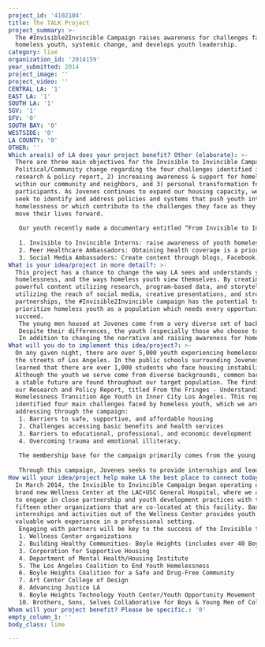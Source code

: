 ```yaml
---
project_id: '4102104'
title: The TALK Project
project_summary: >-
  The #Invisible2Invincible Campaign raises awareness for challenges faced by
  homeless youth, systemic change, and develops youth leadership.
category: live
organization_id: '2014159'
year_submitted: 2014
project_image: ''
project_video: ''
CENTRAL LA: '1'
EAST LA: '1'
SOUTH LA: '1'
SGV: '1'
SFV: '0'
SOUTH BAY: '0'
WESTSIDE: '0'
LA COUNTY: '0'
OTHER: ''
Which area(s) of LA does your project benefit? Other (elaborate): >-
  There are three main objectives for the Invisible to Invincible Campaign: 1)
  Political/Community change regarding the four challenges identified in our
  research & policy report, 2) increasing awareness & support for homeless youth
  within our community and neighbors, and 3) personal transformation for program
  participants. As Jovenes continues to expand our housing capacity, we also
  seek to identify and address policies and systems that push youth into
  homelessness or which contribute to the challenges they face as they seek to
  move their lives forward. 
   
   Our youth recently made a documentary entitled “From Invisible to Invincible” which tells powerful stories of how they became homeless and highlights their resilience. The Invisible to Invincible Campaign will utilize this film, along with our research and policy report, to educate our community and empower our youth to create change. Currently, Jovenes is offering three types of internships within this campaign:
   
   1. Invisible to Invincible Interns: raise awareness of youth homelessness in our Los Angeles, and advocate for potential solutions. In addition, interns will work with Jovenes staff to develop and coordinate new tools and activities to assist our clients and youth in our community overcome their personal cycles of homelessness and access the necessary resources for a better future. These interns also lead presentations and screenings of the Jovenes documentary. 
   2. Peer Healthcare Ambassadors: Obtaining health coverage is a priority for homeless youth, but navigating the healthcare system presents a constant challenge. Through partnerships with agencies that specialize in healthcare enrollment, Jovenes is able to create internship opportunities where our youth become trained in healthcare promotion and conduct youth focused outreach and education activities to help other youth receive the care they need. 
   3. Social Media Ambassadors: Create content through blogs, Facebook, and Twitter to create awareness for the Invisible to Invincible Campaign and the challenges faced by homeless youth.
What is your idea/project in more detail?: >-
  This project has a chance to change the way LA sees and understands youth
  homelessness, and the ways homeless youth view themselves. By creating
  powerful content utilizing research, program-based data, and storytelling and
  utilizing the reach of social media, creative presentations, and strong
  partnerships, the #Invisible2Invincible campaign has the potential to help
  prioritize homeless youth as a population which needs every opportunity to
  succeed. 
   The young men housed at Jovenes come from a very diverse set of backgrounds and have many reasons why they are experiencing homelessness. We see youth who have recently immigrated to the US, youth recently released from jail, youth who have been institutionalized through the foster care system, LGBTQ youth who have been pushed out of their homes, youth with mental disabilities, youth leaving gangs, and a variety of ethnicities 
   Despite their differences, the youth (especially those who choose to participate in the #Invisible2Invincible Campaign) learn to see through what typically sets them apart and understand how to come together. Through Jovenes, youth learn that homelessness is just an experience that they are going through- it doesn’t define them or limit their dreams. This lesson exemplified in how youth begin to support one another, provide encouragement, and celebrate each other’s successes. Each of the youth has experienced times when they have been put down or made to feel invisible. By working together to tap into their inherent resiliency and strengths, they begin to feel Invincible and learn how to overcome their challenges in a positive and productive way.
   In addition to changing the narrative and raising awareness for homeless youth, this campaign can also make LA a healthier place to live today and in 2050 by advocating for increased permanent housing and ensuring at-risk and homeless youth have access to healthcare. Through Jovenes’ growing Continuum of Care, which is expanding to over 70 units of housing (including short-term shelter, permanent supportive housing, affordable housing, and subsidized rental units), we will be able to showcase the various ways our city can end youth homelessness through public/private partnerships. By creating youth-friendly healthcare outreach materials & presentations, this campaign can make the process for youth to enroll in healthcare a less daunting and more accessible opportunity.
What will you do to implement this idea/project?: >-
  On any given night, there are over 5,000 youth experiencing homelessness on
  the streets of Los Angeles. In the public schools surrounding Jovenes, we have
  learned that there are over 1,000 students who face housing instability.
  Although the youth we serve come from diverse backgrounds, common barriers to
  a stable future are found throughout our target population. The findings in
  our Research and Policy Report, titled From the Fringes - Understanding
  Homelessness Transition Age Youth in Inner City Los Angeles. This report
  identified four main challenges faced by homeless youth, which we are
  addressing through the campaign: 
   1. Barriers to safe, supportive, and affordable housing
   2. Challenges accessing basic benefits and health services
   3. Barriers to educational, professional, and economic development 
   4. Overcoming trauma and emotional illiteracy.
   
   The membership base for the campaign primarily comes from the young men Jovenes serves in our shelter programs and youth who have exited homelessness and moved into permanent housing. When working with homeless youth, we see that providing small stipends recognizes the immediate needs of our youth and values the commitment they make to this project. In addition, Jovenes will continue to work with partners and volunteers to create storytelling projects featuring the youth we serve in order to highlight their stories, raise awareness, and improve our youth’s sense and vision of themselves through art.
   
   Through this campaign, Jovenes seeks to provide internships and leadership development activities to approximately 20 youth each year. All youth are between the ages of 18-25, are currently or have recently experienced homelessness, and are predominantly Latino and African-American. We seek to have a broad impact through this campaign that could potentially benefit the thousands of youth who experience homelessness in Los Angeles each year.
How will your idea/project help make LA the best place to connect today? In LA2050?: >-
  In March 2014, the Invisible to Invincible Campaign began operating out of the
  brand new Wellness Center at the LAC+USC General Hospital, where we are able
  to engage in close partnership and youth development practices with the
  fifteen other organizations that are co-located at this facility. Basing these
  internships and activities out of the Wellness Center provides youth with
  valuable work experience in a professional setting. 
   Engaging with partners will be key to the success of the Invisible to Invincible Campaign. Partnerships are critical to advance our policy/systems change agenda, create additional opportunities for youth, and create storytelling projects. The following are key confirmed organizations and partners whom Jovenes is collaborating with to move this project forward:
   1. Wellness Center organizations
   2. Building Healthy Communities- Boyle Heights (includes over 40 Boyle Heights based non-profits)
   3. Corporation for Supportive Housing
   4. Department of Mental Health/Housing Institute
   5. The Los Angeles Coalition to End Youth Homelessness
   6. Boyle Heights Coalition for a Safe and Drug-Free Community
   7. Art Center College of Design
   8. Advancing Justice LA
   9. Boyle Heights Technology Youth Center/Youth Opportunity Movement
   10. Brothers, Sons, Selves Collaborative for Boys & Young Men of Color
Whom will your project benefit? Please be specific.: '0'
empty_column_1: ''
body_class: lime

---
```

